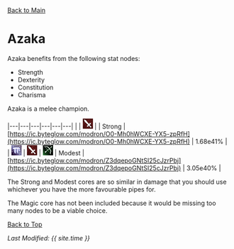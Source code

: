 [Back to Main](index.md)

# Azaka

Azaka benefits from the following stat nodes:
* Strength
* Dexterity
* Constitution
* Charisma

Azaka is a melee champion.

|---|---|---|---|---|---|
|   | ![Melee Icon](images\melee.png) |   | Strong  | [https://ic.byteglow.com/modron/O0-Mh0hWCXE-YX5-zpRfH](https://ic.byteglow.com/modron/O0-Mh0hWCXE-YX5-zpRfH) | 1.68e41% |
| ![Magic Icon](images\magic.png) | ![Melee Icon](images\melee.png) | ![Ranged Icon](images\ranged.png) | Modest  | [https://ic.byteglow.com/modron/Z3dqepoGNtSI25cJzrPbj](https://ic.byteglow.com/modron/Z3dqepoGNtSI25cJzrPbj) | 3.05e40% |

The Strong and Modest cores are so similar in damage that you should use whichever you have the more favourable pipes for.

The Magic core has not been included because it would be missing too many nodes to be a viable choice.

[Back to Top](#top)

*Last Modified: {{ site.time }}*